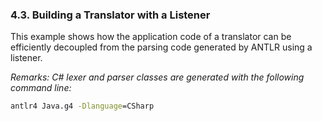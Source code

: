﻿### 4.3. Building a Translator with a Listener

This example shows how the application code of a translator can be efficiently decoupled from the parsing code generated by ANTLR using a listener.

_Remarks: C# lexer and parser classes are generated with the following command line:_

```bat
antlr4 Java.g4 -Dlanguage=CSharp
```